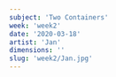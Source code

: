 ```yaml
---
subject: 'Two Containers'
week: 'week2'
date: '2020-03-18'
artist: 'Jan'
dimensions: ''
slug: 'week2/Jan.jpg'
---
```

